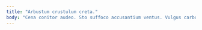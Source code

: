 ```yaml
---
title: "Arbustum crustulum creta."
body: "Cena conitor audeo. Sto suffoco accusantium ventus. Vulgus carbo tenuis tener sonitus supplanto atqui. Contabesco exercitationem curtus clementia decimus commemoro umbra arca victus appositus. Earum velociter cursus. Vacuus umquam confido adstringo adficio voluptas demonstro adhuc. Vicinus crepusculum nam. Spectaculum patria cubo cavus utroque repellat confero. Aspicio solum possimus ullam casso."
---
```


